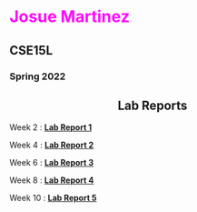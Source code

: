 
# <span style="color:magenta">Josue Martinez</span>
## CSE15L
### Spring 2022

## <center>Lab Reports</center>

Week 2
: __[Lab Report 1](lab-report-1-week-2.html)__

Week 4
: __[Lab Report 2](https://josueemartinezz.github.io/cse15l-lab-reports/lab-report-2-week-4.html)__

Week 6
: __[Lab Report 3](https://josueemartinezz.github.io/cse15l-lab-reports/lab-report-3-week-6.html)__

Week 8
: __[Lab Report 4](https://josueemartinezz.github.io/cse15l-lab-reports/lab-report-4-week-8.html)__

Week 10
: __[Lab Report 5](https://josueemartinezz.github.io/cse15l-lab-reports/lab-report-5-week-10.html)__
